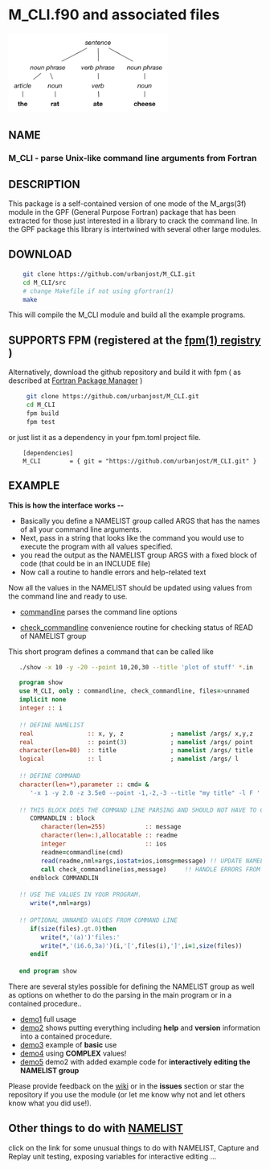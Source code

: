 # M_CLI.f90 and associated files

![parse](images/parse.png)

## NAME

### M_CLI - parse Unix-like command line arguments from Fortran

## DESCRIPTION

   This package is a self-contained version of one mode of the M_args(3f)
   module in the GPF (General Purpose Fortran) package that has been
   extracted for those just interested in a library to crack the command
   line. In the GPF package this library is intertwined with several other
   large modules.

## DOWNLOAD
   ```bash
       git clone https://github.com/urbanjost/M_CLI.git
       cd M_CLI/src
       # change Makefile if not using gfortran(1)
       make
   ```
   This will compile the M_CLI module and build all the example programs.
## SUPPORTS FPM (registered at the [fpm(1) registry](https://github.com/fortran-lang/fpm-registry) )

   Alternatively, download the github repository and build it with 
   fpm ( as described at [Fortran Package Manager](https://github.com/fortran-lang/fpm) )
   
   ```bash
        git clone https://github.com/urbanjost/M_CLI.git
        cd M_CLI
        fpm build
        fpm test
   ```
   
   or just list it as a dependency in your fpm.toml project file.
   
        [dependencies]
        M_CLI        = { git = "https://github.com/urbanjost/M_CLI.git" }

## EXAMPLE

**This is how the interface works --**
   
* Basically you define a NAMELIST group called ARGS that has the names of all your command line arguments.
* Next, pass in a string that looks like the command you would use to execute the program with all values specified.
* you read the output as the NAMELIST group ARGS with a fixed block of code (that could be in an INCLUDE file)
* Now call a routine to handle errors and help-related text
   
Now all the values in the NAMELIST should be updated using values from the
command line and ready to use.
   
- [commandline](md/commandline.md) parses the command line options
   
- [check_commandline](md/check_commandline.md) convenience
  routine for checking status of READ of NAMELIST group
   
This short program defines a command that can be called like
   
```bash
   ./show -x 10 -y -20 --point 10,20,30 --title 'plot of stuff' *.in
```

```fortran
   program show
   use M_CLI, only : commandline, check_commandline, files=>unnamed
   implicit none
   integer :: i
   
   !! DEFINE NAMELIST
   real               :: x, y, z             ; namelist /args/ x,y,z
   real               :: point(3)            ; namelist /args/ point
   character(len=80)  :: title               ; namelist /args/ title
   logical            :: l                   ; namelist /args/ l
   
   !! DEFINE COMMAND
   character(len=*),parameter :: cmd= &
      '-x 1 -y 2.0 -z 3.5e0 --point -1,-2,-3 --title "my title" -l F '
   
   !! THIS BLOCK DOES THE COMMAND LINE PARSING AND SHOULD NOT HAVE TO CHANGE
      COMMANDLIN : block
         character(len=255)           :: message
         character(len=:),allocatable :: readme
         integer                      :: ios
         readme=commandline(cmd)
         read(readme,nml=args,iostat=ios,iomsg=message) !! UPDATE NAMELIST VARIABLES
         call check_commandline(ios,message)     !! HANDLE ERRORS FROM NAMELIST READ AND --usage
      endblock COMMANDLIN
   
   !! USE THE VALUES IN YOUR PROGRAM.
      write(*,nml=args)
   
   !! OPTIONAL UNNAMED VALUES FROM COMMAND LINE
      if(size(files).gt.0)then
         write(*,'(a)')'files:'
         write(*,'(i6.6,3a)')(i,'[',files(i),']',i=1,size(files))
      endif
   
   end program show
```
   
There are several styles possible for defining the NAMELIST group as well as
options on whether to do the parsing in the main program or in a contained procedure..
   
- [demo1](PROGRAMS/demo1.f90) full usage 
- [demo2](PROGRAMS/demo2.f90) shows putting everything including **help** and **version** information into a contained procedure.
- [demo3](PROGRAMS/demo3.f90) example of **basic** use 
- [demo4](PROGRAMS/demo4.f90) using  **COMPLEX** values!
- [demo5](PROGRAMS/demo5.f90) demo2 with added example code for **interactively editing the NAMELIST group**
   
Please provide feedback on the
[wiki](https://github.com/urbanjost/M_CLI/wiki) or in the __issues__
section or star the repository if you use the module (or let me know
why not and let others know what you did use!).

## Other things to do with [NAMELIST](https://urbanjost.github.io/M_CLI/index.html)

   click on the link for some unusual things to do with NAMELIST,
   Capture and Replay unit testing, exposing variables for interactive
   editing ...

